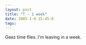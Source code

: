 ```yaml
---
layout: post
title: "T - 1 week"
date: 2005-1-9 15:45:0
tags: 
---
```


Geez time flies. I'm leaving in a week.
